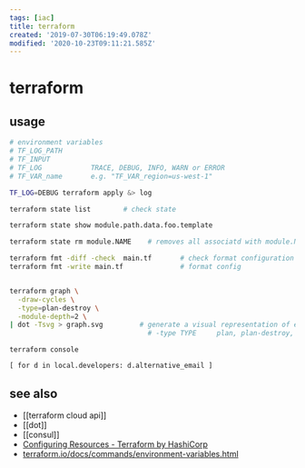 ```yaml
---
tags: [iac]
title: terraform
created: '2019-07-30T06:19:49.078Z'
modified: '2020-10-23T09:11:21.585Z'
---
```


# terraform

## usage
```sh
# environment variables
# TF_LOG_PATH   
# TF_INPUT
# TF_LOG            TRACE, DEBUG, INFO, WARN or ERROR
# TF_VAR_name       e.g. "TF_VAR_region=us-west-1"

TF_LOG=DEBUG terraform apply &> log

terraform state list        # check state

terraform state show module.path.data.foo.template

terraform state rm module.NAME    # removes all associatd with module.Name

terraform fmt -diff -check  main.tf       # check format configuration
terraform fmt -write main.tf              # format config


terraform graph \
  -draw-cycles \
  -type=plan-destroy \
  -module-depth=2 \
| dot -Tsvg > graph.svg         # generate a visual representation of either a configuration or execution plan
                                  # -type TYPE     plan, plan-destroy, apply, validate, input, refresh
```

```
terraform console

[ for d in local.developers: d.alternative_email ]
```

## see also
- [[terraform cloud api]]
- [[dot]]
- [[consul]]
- [Configuring Resources - Terraform by HashiCorp](https://www.terraform.io/docs/configuration/resources.html#syntax)
- [terraform.io/docs/commands/environment-variables.html](https://www.terraform.io/docs/commands/environment-variables.html)

